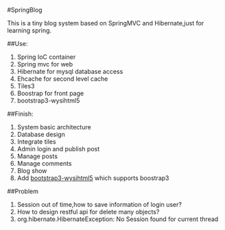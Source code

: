 #SpringBlog

This is a tiny blog system based on SpringMVC and Hibernate,just for learning spring.

##Use:

1. Spring IoC container
2. Spring mvc for web
3. Hibernate for mysql database access
4. Ehcache for second level cache
5. Tiles3
6. Boostrap for front page
7. bootstrap3-wysihtml5

##Finish:

1. System basic architecture
2. Database design
3. Integrate tiles
4. Admin login and publish post
5. Manage posts
6. Manage comments
7. Blog show
8. Add [bootstrap3-wysihtml5](https://github.com/schnawel007/bootstrap3-wysihtml5) which supports boostrap3

##Problem

1. Session out of time,how to save information of login user?
2. How to design restful api for delete many objects?
3. org.hibernate.HibernateException: No Session found for current thread



